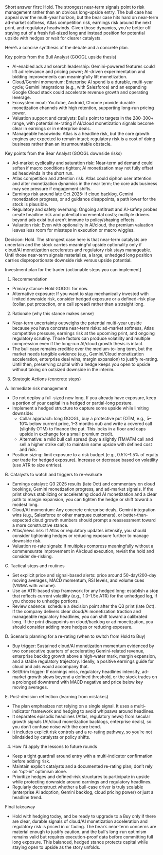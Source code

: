 Short answer first: Hold. The strongest near-term signals point to risk management rather than an obvious long-upside entry. The bull case has appeal over the multi-year horizon, but the bear case hits hard on near-term ad-market softness, Atlas competition risk, earnings risk around the next print, and regulatory headwinds. Given those dynamics, you’re better off staying out of a fresh full-sized long and instead position for potential upside with hedges or wait for clearer catalysts.

Here’s a concise synthesis of the debate and a concrete plan.

Key points from the Bull Analyst (GOOGL upside thesis)
- AI-enabled ads and search leadership: Gemini-powered features could lift ad relevance and pricing power; AI-driven experimentation and bidding improvements can meaningfully lift monetization.
- Cloud/Gemini momentum: Enterprise AI spend is a durable, multi-year cycle; Gemini integrations (e.g., with Salesforce) and an expanding Google Cloud stack could accelerate revenue growth and operating leverage.
- Ecosystem moat: YouTube, Android, Chrome provide durable monetization channels with high retention, supporting long-run pricing power.
- Valuation support and catalysts: Bulls point to targets in the $280–$300+ range, with potential re-rating if AI/cloud monetization signals become clear in earnings or in enterprise deals.
- Manageable headwinds: Atlas is a headline risk, but the core growth engines are expected to remain intact; regulatory risk is a cost of doing business rather than an insurmountable obstacle.

Key points from the Bear Analyst (GOOGL downside risks)
- Ad-market cyclicality and saturation risk: Near-term ad demand could soften if macro conditions tighten; AI monetization may not fully offset ad headwinds in the short run.
- Atlas competition and attention risk: Atlas could siphon user attention and alter monetization dynamics in the near term; the core ads business may see pressure if engagement shifts.
- Earnings risk around late Oct 2025: If cloud backlog, Gemini monetization progress, or ad guidance disappoints, a path lower for the stock is plausible.
- Regulatory and safety overhang: Ongoing antitrust and AI-safety probes create headline risk and potential incremental costs; multiple drivers beyond ads exist but aren’t immune to policy/shaping effects.
- Valuation risk: Even with optionality in AI/cloud, the premium valuation leaves less room for missteps in execution or macro wiggles.

Decision: Hold. The strongest case here is that near-term catalysts are uncertain and the stock carries meaningful upside optionality only if cloud/AI monetization accelerates and regulatory risk stays manageable. Until those near-term signals materialize, a large, unhedged long position carries disproportionate downside risk versus upside potential.

Investment plan for the trader (actionable steps you can implement)

1) Recommendation
- Primary stance: Hold GOOGL for now.
- Alternative exposure: If you want to stay mechanically invested with limited downside risk, consider hedged exposure or a defined-risk play (collar, put protection, or a call spread) rather than a straight long.

2) Rationale (why this stance makes sense)
- Near-term uncertainty outweighs the potential multi-year upside because you have concrete near-term risks: ad-market softness, Atlas competitive pressure, earnings risk at the upcoming print, and ongoing regulatory scrutiny. Those factors can produce volatility and multiple compression even if the long-run AI/cloud growth thesis is intact.
- The bull case remains credible over the medium-to-long term, but the market needs tangible evidence (e.g., Gemini/Cloud monetization acceleration, enterprise deal wins, margin expansion) to justify re-rating. Until then, preserving capital with a hedge keeps you open to upside without taking on outsized downside in the interim.

3) Strategic Actions (concrete steps)

A. Immediate risk management
- Do not deploy a full-sized new long. If you already have exposure, keep a portion of your capital in a hedged or partial-long posture.
- Implement a hedged structure to capture some upside while limiting downside:
  - Collar approach: long GOOGL, buy a protective put (OTM, e.g., 5–10% below current price, 1–3 months out) and write a covered call (slightly OTM) to finance the put. This locks in a floor and caps upside in exchange for a small premium credit.
  - Alternative: a mild bull call spread (buy a slightly ITM/ATM call and sell a higher strike call) to maintain some upside with defined cost and risk.
- Position sizing: limit exposure to a risk budget (e.g., 0.5%–1.5% of equity per trade for hedged exposure). Increase or decrease based on volatility (use ATR to size entries).

B. Catalysts to watch and triggers to re-evaluate
- Earnings catalyst: Q3 2025 results (late Oct) and commentary on cloud bookings, Gemini monetization progress, and ad-market signals. If the print shows stabilizing or accelerating cloud AI monetization and a clear path to margin expansion, you can tighten the hedge or shift toward a modest long.
- Cloud/AI momentum: Any concrete enterprise deals, Gemini integration wins (e.g., Salesforce or other marquee customers), or better-than-expected cloud growth numbers should prompt a reassessment toward a more constructive stance.
- Atlas/news risk: If Atlas or regulatory updates intensify, you should consider tightening hedges or reducing exposure further to manage downside risk.
- Valuation re-rate signals: If multiples compress meaningfully without a commensurate improvement in AI/cloud execution, revisit the hold and consider de-risking.

C. Tactical steps and routines
- Set explicit price and signal-based alerts: price around 50-day/200-day moving averages, MACD momentum, RSI levels, and volume cues (VWMA with volume).
- Use an ATR-based stop framework for any hedged long: establish a stop that reflects current volatility (e.g., 1.0–1.5x ATR) for the unhedged leg, if you choose to unhedge portions.
- Review cadence: schedule a decision point after the Q3 print (late Oct). If the company delivers clear cloud/Ai monetization traction and manageable regulatory headlines, you can shift toward a calibrated long. If the print disappoints on cloud/backlog or ad monetization, you should consider adding more hedges or reducing exposure.

D. Scenario planning for a re-rating (when to switch from Hold to Buy)
- Buy trigger: Sustained cloud/AI monetization momentum evidenced by two consecutive quarters of accelerating Gemini-related revenue, enterprise backlog growth above a high-water mark, margin expansion, and a stable regulatory trajectory. Ideally, a positive earnings guide for cloud and ads would accompany that.
- Sell/trim trigger: If earnings miss, regulatory headlines intensify, ad-market growth slows beyond a defined threshold, or the stock trades on a prolonged downtrend with MACD negative and price below key moving averages.

E. Post-decision reflection (learning from mistakes)
- The plan emphasizes not relying on a single signal. It uses a multi-indicator framework and hedging to avoid whipsaws around headlines.
- It separates episodic headlines (Atlas, regulatory news) from secular growth signals (AI/cloud monetization backlogs, enterprise deals), so you don’t confuse noise with the core trend.
- It includes explicit risk controls and a re-rating pathway, so you’re not blindsided by catalysts or policy shifts.

4) How I’d apply the lessons to future rounds
- Keep a tight guardrail around entry with a multi-indicator confirmation before adding risk.
- Maintain explicit catalysts and a documented re-rating plan; don’t rely on “opt-in” optimism alone.
- Prioritize hedges and defined-risk structures to participate in upside while protecting downside around earnings and regulatory headlines.
- Regularly deconstruct whether a bull-case driver is truly scalable (enterprise AI adoption, Gemini backlog, cloud pricing power) or just a headline trend.

Final takeaway
- Hold with hedging today, and be ready to upgrade to a Buy only if there are clear, durable signals of cloud/AI monetization acceleration and regulatory risk is priced in or fading. The bear’s near-term concerns are material enough to justify caution, and the bull’s long-run optimism remains valid but requires execution-proof data before committing full long exposure. This balanced, hedged stance protects capital while staying open to upside as the story unfolds.
